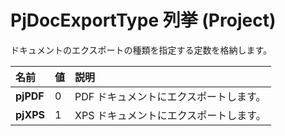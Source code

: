 
# PjDocExportType 列挙 (Project)

ドキュメントのエクスポートの種類を指定する定数を格納します。



|**名前**|**値**|**説明**|
|:-----|:-----|:-----|
|**pjPDF**|0|PDF ドキュメントにエクスポートします。|
|**pjXPS**|1|XPS ドキュメントにエクスポートします。|
